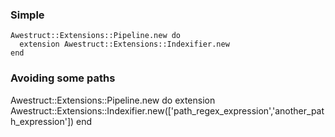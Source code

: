 ### Simple

    Awestruct::Extensions::Pipeline.new do
      extension Awestruct::Extensions::Indexifier.new
    end


### Avoiding some paths

Awestruct::Extensions::Pipeline.new do
  extension Awestruct::Extensions::Indexifier.new(['path_regex_expression','another_path_expression'])
end

